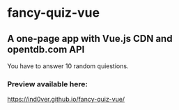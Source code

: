 # fancy-quiz-vue

<h2>A one-page app with Vue.js CDN and opentdb.com API</h2>

You have to answer 10 random quiestions.

<h3>Preview available here:</h3>

https://ind0ver.github.io/fancy-quiz-vue/

